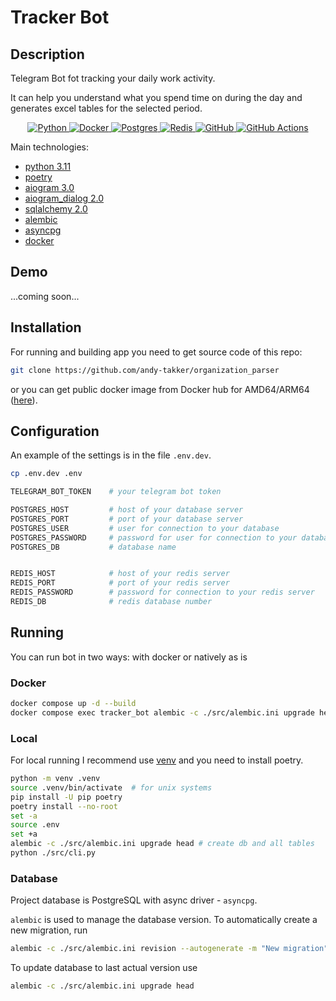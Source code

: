 # Tracker Bot

## Description

Telegram Bot fot tracking your daily work activity.

It can help you understand what you spend time on during the day and generates
excel tables for the selected period.

<a href="https://github.com/Ileriayo/markdown-badges">
  <p align="center">
    <img alt="Python" src="https://img.shields.io/badge/python-3670A0?style=for-the-badge&logo=python&logoColor=ffdd54"/>
    <img alt="Docker" src="https://img.shields.io/badge/docker-%230db7ed.svg?style=for-the-badge&logo=docker&logoColor=white"/>
    <img alt="Postgres" src="https://img.shields.io/badge/postgres-%23316192.svg?style=for-the-badge&logo=postgresql&logoColor=white" />
    <img alt="Redis" src="https://img.shields.io/badge/redis-%23DD0031.svg?style=for-the-badge&logo=redis&logoColor=white" />
    <img alt="GitHub" src="https://img.shields.io/badge/github-%23121011.svg?style=for-the-badge&logo=github&logoColor=white"/>
    <img alt="GitHub Actions" src="https://img.shields.io/badge/githubactions-%232671E5.svg?style=for-the-badge&logo=githubactions&logoColor=white"/>
  </p>
</a>

Main technologies:

- [python 3.11](https://www.python.org/downloads/release/python-3110/)
- [poetry](https://python-poetry.org/)
- [aiogram 3.0](https://docs.aiogram.dev/en/v3.0.0/)
- [aiogram_dialog 2.0](https://aiogram-dialog.readthedocs.io/en/2.0.0/)
- [sqlalchemy 2.0](https://docs.sqlalchemy.org/en/20/)
- [alembic](https://alembic.sqlalchemy.org/en/latest/)
- [asyncpg](https://github.com/MagicStack/asyncpg)
- [docker](https://www.docker.com/)

## Demo

...coming soon...

## Installation

For running and building app you need to get source code of this repo:

```bash
git clone https://github.com/andy-takker/organization_parser
```

or you can get public docker image from Docker hub for AMD64/ARM64 ([here](https://hub.docker.com/r/andytakker/tracker_bot)).

## Configuration

An example of the settings is in the file `.env.dev`.

```bash
cp .env.dev .env
```

```bash
TELEGRAM_BOT_TOKEN    # your telegram bot token

POSTGRES_HOST         # host of your database server
POSTGRES_PORT         # port of your database server
POSTGRES_USER         # user for connection to your database
POSTGRES_PASSWORD     # password for user for connection to your database
POSTGRES_DB           # database name 


REDIS_HOST            # host of your redis server
REDIS_PORT            # port of your redis server
REDIS_PASSWORD        # password for connection to your redis server
REDIS_DB              # redis database number
```

## Running

You can run bot in two ways: with docker or natively as is

### Docker

```bash
docker compose up -d --build
docker compose exec tracker_bot alembic -c ./src/alembic.ini upgrade head
```

### Local

For local running I recommend use [venv](https://docs.python.org/3/library/venv.html) and you need to install poetry.

```bash
python -m venv .venv
source .venv/bin/activate  # for unix systems
pip install -U pip poetry 
poetry install --no-root
set -a
source .env
set +a
alembic -c ./src/alembic.ini upgrade head # create db and all tables
python ./src/cli.py
```

### Database

Project database is PostgreSQL with async driver - `asyncpg`.

`alembic` is used to manage the database version.
To automatically create a new migration, run

```bash
alembic -c ./src/alembic.ini revision --autogenerate -m "New migration"
```

To update database to last actual version use

```bash
alembic -c ./src/alembic.ini upgrade head
```
